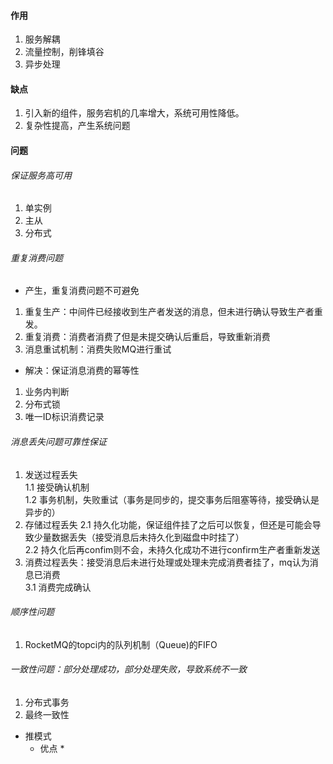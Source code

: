 
#### 作用
1. 服务解耦
2. 流量控制，削锋填谷
3. 异步处理

#### 缺点
1. 引入新的组件，服务宕机的几率增大，系统可用性降低。
2. 复杂性提高，产生系统问题


#### 问题
###### 保证服务高可用
1. 单实例
2. 主从
3. 分布式

###### 重复消费问题
- 产生，重复消费问题不可避免
1. 重复生产：中间件已经接收到生产者发送的消息，但未进行确认导致生产者重发。
2. 重复消费：消费者消费了但是未提交确认后重启，导致重新消费
3. 消息重试机制：消费失败MQ进行重试

- 解决：保证消息消费的幂等性
1. 业务内判断
2. 分布式锁
3. 唯一ID标识消费记录

###### 消息丢失问题可靠性保证
1. 发送过程丢失  
    1.1 接受确认机制  
    1.2 事务机制，失败重试（事务是同步的，提交事务后阻塞等待，接受确认是异步的）
2. 存储过程丢失
    2.1 持久化功能，保证组件挂了之后可以恢复，但还是可能会导致少量数据丢失（接受消息后未持久化到磁盘中时挂了）  
    2.2 持久化后再confim则不会，未持久化成功不进行confirm生产者重新发送
3. 消费过程丢失：接受消息后未进行处理或处理未完成消费者挂了，mq认为消息已消费  
    3.1 消费完成确认

###### 顺序性问题
1. RocketMQ的topci内的队列机制（Queue)的FIFO

###### 一致性问题：部分处理成功，部分处理失败，导致系统不一致
1. 分布式事务
2. 最终一致性


- 推模式
    + 优点
        * 

